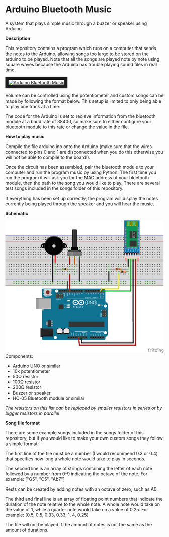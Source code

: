 # Arduino Bluetooth Music
A system that plays simple music through a buzzer or speaker using Arduino

**Description**

This repository contains a program which runs on a computer that sends the notes to the Arduino, allowing songs too large to be stored on the arduino to be played. Note that all the songs are played note by note using square waves because the Arduino has trouble playing sound files in real time.

<a href="http://www.youtube.com/watch?feature=player_embedded&v=Pni69G5jW7s
" target="_blank"><img src="http://img.youtube.com/vi/Pni69G5jW7s/0.jpg" 
alt="Arduino Bluetooth Music" border="10" /></a>

Volume can be controlled using the potentiometer and custom songs can be made by following the format below. This setup is limited to only being able to play one track at a time.

The code for the Arduino is set to recieve information from the bluetooth module at a baud rate of 38400, so make sure to either configure your bluetooth module to this rate or change the value in the file.

**How to play music**

Compile the file arduino.ino onto the Arduino (make sure that the wires connected to pins 0 and 1 are disconnected when you do this otherwise you will not be able to compile to the board!).

Once the circuit has been assembled, pair the bluetooth module to your computer and run the program music.py using Python. The first time you run the program it will ask you for the MAC address of your bluetooth module, then the path to the song you would like to play. There are several test songs included in the songs folder of this repository.

If everything has been set up correctly, the program will display the notes currently being played through the speaker and you will hear the music.

**Schematic**

<img src="schematic.png" alt="schematic">
Components:

* Arduino UNO or similar
* 10k potentiometer
* 50Ω resistor
* 100Ω resistor
* 200Ω resistor
* Buzzer or speaker
* HC-05 Bluetooth module or similar

_The resistors on this list can be replaced by smaller resistors in series or by bigger resistors in parallel_

**Song file format**

There are some example songs included in the songs folder of this repository, but if you would like to make your own custom songs they follow a simple format:

The first line of the file must be a number (I would recommend 0.3 or 0.4) that specifies how long a whole note would take to play in seconds.

The second line is an array of strings containing the letter of each note followed by a number from 0-9 indicating the octave of the note. For example:
["G5", "C5", "Ab7"]

Rests can be created by adding notes with an octave of zero, such as A0.

The third and final line is an array of floating point numbers that indicate the duration of the note relative to the whole note. A whole note would take on the value of 1, while a quarter note would take on a value of 0.25. For example: [0.5, 0.5, 0.33, 0.33, 1, 4, 0.25]

The file will not be played if the amount of notes is not the same as the amount of durations.